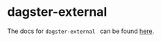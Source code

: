 # dagster-external

The docs for `dagster-external ` can be found
[here](https://docs.dagster.io/_apidocs/libraries/dagster-external).